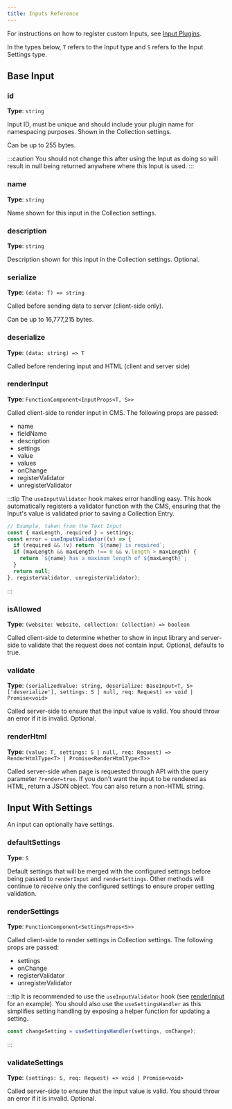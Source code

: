 ```yaml
---
title: Inputs Reference
---
```


For instructions on how to register custom Inputs, see [Input Plugins](/admin/plugins/input-plugins/).

In the types below, `T` refers to the Input type and `S` refers to the Input Settings type.

## Base Input

### id

**Type**: `string`

Input ID, must be unique and should include your plugin name for namespacing purposes. Shown in the Collection settings.

Can be up to 255 bytes.

:::caution
You should not change this after using the Input as doing so will result in null being returned anywhere where this Input is used.
:::

### name

**Type**: `string`

Name shown for this input in the Collection settings.

### description

**Type**: `string`

Description shown for this input in the Collection settings. Optional.

### serialize

**Type**: `(data: T) => string`

Called before sending data to server (client-side only).

Can be up to 16,777,215 bytes.
  
### deserialize

**Type**: `(data: string) => T`

Called before rendering input and HTML (client and server side)

### renderInput

**Type**: `FunctionComponent<InputProps<T, S>>`

Called client-side to render input in CMS. The following props are passed:
- name
- fieldName
- description
- settings
- value
- values
- onChange
- registerValidator
- unregisterValidator

:::tip
The `useInputValidator` hook makes error handling easy. This hook automatically registers a
validator function with the CMS, ensuring that the Input's value is validated prior to
saving a Collection Entry.

```ts
// Example, taken from the Text Input
const { maxLength, required } = settings;
const error = useInputValidator((v) => {
  if (required && !v) return `${name} is required`;
  if (maxLength && maxLength !== 0 && v.length > maxLength) {
    return `${name} has a maximum length of ${maxLength}`;
  }
  return null;
}, registerValidator, unregisterValidator);
```
:::

### isAllowed

**Type**: `(website: Website, collection: Collection) => boolean`

Called client-side to determine whether to show in input library and server-side to validate that the request does not contain input. Optional, defaults to true.

### validate

**Type**: `(serializedValue: string, deserialize: BaseInput<T, S>['deserialize'], settings: S | null, req: Request) => void | Promise<void>`

Called server-side to ensure that the input value is valid. You should throw an error if it is invalid. Optional.

### renderHtml

**Type**: `(value: T, settings: S | null, req: Request) => RenderHtmlType<T> | Promise<RenderHtmlType<T>>`

Called server-side when page is requested through API with the query parameter `?render=true`. If you don't want the input to be rendered as HTML, return a JSON object. You can also return a non-HTML string.

## Input With Settings

An input can optionally have settings.

### defaultSettings

**Type**: `S`

Default settings that will be merged with the configured settings before being
passed to `renderInput` and `renderSettings`. Other methods will continue to
receive only the configured settings to ensure proper setting validation.

### renderSettings

**Type**: `FunctionComponent<SettingsProps<S>>`

Called client-side to render settings in Collection settings. The following props are passed:
- settings
- onChange
- registerValidator
- unregisterValidator

:::tip
It is recommended to use the `useInputValidator` hook (see [renderInput](#renderinput)
for an example). You should also use the `useSettingsHandler` as this simplifies
setting handling by exposing a helper function for updating a setting.

```ts
const changeSetting = useSettingsHandler(settings, onChange);
```
:::

### validateSettings

**Type**: `(settings: S, req: Request) => void | Promise<void>`

Called server-side to ensure that the input value is valid. You should throw an error if it is invalid. Optional.